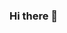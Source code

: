 ### Hi there 👋

<!--
**amiralihsdkdhhdgd/Amiralihsdkdhhdgd** is a ✨ _special_ ✨ repository because its `README.md` (this file) appears on your GitHub profile.

Here are some ideas to get you started:

- 🔭 I’m currently working on ...
- 🌱 I’m currently learning ...
- 👯 I’m looking to collaborate on ...
- 🤔 I’m looking for help with ...
- 💬 Ask me about ...
- 📫 How to reach me: ...
amir- 😄 Pronouns: ...
- ⚡ Fun fact: ...
-->
